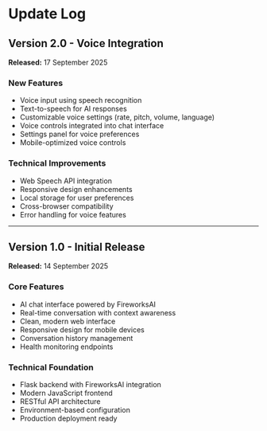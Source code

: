 # Update Log

## Version 2.0 - Voice Integration
**Released:** 17 September 2025

### New Features
- Voice input using speech recognition
- Text-to-speech for AI responses
- Customizable voice settings (rate, pitch, volume, language)
- Voice controls integrated into chat interface
- Settings panel for voice preferences
- Mobile-optimized voice controls

### Technical Improvements
- Web Speech API integration
- Responsive design enhancements
- Local storage for user preferences
- Cross-browser compatibility
- Error handling for voice features

---

## Version 1.0 - Initial Release
**Released:** 14 September 2025

### Core Features
- AI chat interface powered by FireworksAI
- Real-time conversation with context awareness
- Clean, modern web interface
- Responsive design for mobile devices
- Conversation history management
- Health monitoring endpoints

### Technical Foundation
- Flask backend with FireworksAI integration
- Modern JavaScript frontend
- RESTful API architecture
- Environment-based configuration
- Production deployment ready
